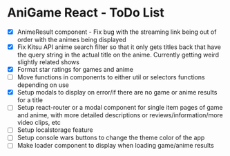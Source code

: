 # AniGame React - ToDo List

-   [x] AnimeResult component - Fix bug with the streaming link being out of order with the animes being displayed
-   [x] Fix Kitsu API anime search filter so that it only gets titles back that have the query string in the actual title on the anime. Currently getting weird slightly related shows
-   [x] Format star ratings for games and anime
-   [ ] Move functions in components to either util or selectors functions depending on use
-   [x] Setup modals to display on error/if there are no game or anime results for a title
-   [ ] Setup react-router or a modal component for single item pages of game and anime, with more detailed descriptions or reviews/information/more video clips, etc
-   [ ] Setup localstorage feature
-   [ ] Setup console wars buttons to change the theme color of the app
-   [ ] Make loader component to display when loading game/anime results
